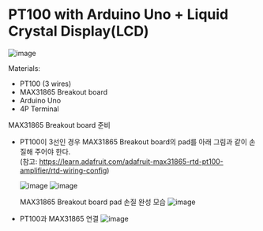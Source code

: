 # PT100 with Arduino Uno + Liquid Crystal Display(LCD)
![image](https://user-images.githubusercontent.com/24539773/162856833-ae9f8c99-9017-44dc-bdee-9b0525193b2a.png)




Materials:
- PT100 (3 wires)
- MAX31865 Breakout board
- Arduino Uno
- 4P Terminal

MAX31865 Breakout board 준비
- PT100이 3선인 경우 MAX31865 Breakout board의 pad를 아래 그림과 같이 손질해 주어야 한다.
  <br>(참고: https://learn.adafruit.com/adafruit-max31865-rtd-pt100-amplifier/rtd-wiring-config)

  ![image](https://user-images.githubusercontent.com/24539773/162855044-91cc2508-3ed3-4405-8e56-97d5b5a8c1d4.png)
  ![image](https://user-images.githubusercontent.com/24539773/162856293-7fc2d82e-c198-4858-86f5-3ef05cc41450.png)

 
   MAX31865 Breakout board pad 손질 완성 모습
   ![image](https://user-images.githubusercontent.com/24539773/162855440-d11c4ae8-6019-4878-8c22-a4cacb83f208.png)


- PT100과 MAX31865 연결
 ![image](https://user-images.githubusercontent.com/24539773/162712590-33eadd3b-55d5-47b4-8a53-2e86352ed8c3.png)

